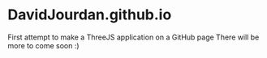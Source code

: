 # DavidJourdan.github.io

First attempt to make a ThreeJS application on a GitHub page
There will be more to come soon :)